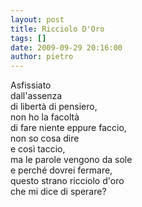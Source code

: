```yaml
---
layout: post
title: Ricciolo D'Oro
tags: []
date: 2009-09-29 20:16:00
author: pietro
---
```

Asfissiato<br/>dall'assenza<br/>di libertà di pensiero,<br/>non ho la facoltà<br/>di fare niente eppure faccio,<br/>non so cosa dire<br/>e così taccio,<br/>ma le parole vengono da sole<br/>e perché dovrei fermare,<br/>questo strano ricciolo d'oro<br/>che mi dice di sperare?
